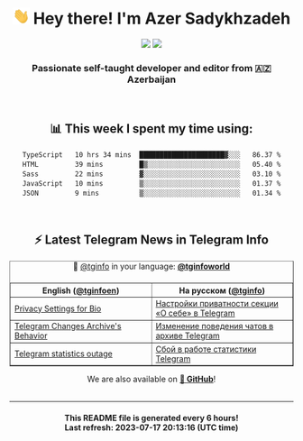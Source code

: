 <div align="center">
	<div>
		<h1>
      <img src="./assets/hi.gif" width="30px"> Hey there! I'm Azer Sadykhzadeh
    </h1>
    <img height="18" src="https://komarev.com/ghpvc/?username=sadykhzadeh&label=Views&color=2081c1&style=flat-square" />
		<a href="https://wakatime.com/Azer"> <img height="18" src="https://wakatime.com/badge/user/f80ae27a-c328-426f-a381-bc84136e2dd6.svg" /> </a>
    <h3>
      Passionate self-taught developer and editor from 🇦🇿 Azerbaijan
    </h3>
  </div>
  <br>

<h2>📊 This week I spent my time using:</h2>

<!--START_SECTION:waka-->

```txt
TypeScript   10 hrs 34 mins  █████████████████████▓░░░   86.37 %
HTML         39 mins         █▒░░░░░░░░░░░░░░░░░░░░░░░   05.40 %
Sass         22 mins         ▓░░░░░░░░░░░░░░░░░░░░░░░░   03.10 %
JavaScript   10 mins         ▒░░░░░░░░░░░░░░░░░░░░░░░░   01.37 %
JSON         9 mins          ▒░░░░░░░░░░░░░░░░░░░░░░░░   01.34 %
```

<!--END_SECTION:waka-->

<br>

<h2>⚡️ Latest Telegram News in Telegram Info</h2>
  <table border>
		<tr>
			<th width="50%">English (<a href="https://t.me/tginfoen">@tginfoen</a>)</th>
			<th>На русском (<a href="https://t.me/tginfo">@tginfo</a>)</th>
		</tr>
		<caption>🚩 <a href="https://t.me/tginfo">@tginfo</a> in your language: <a href="https://t.me/tginfoworld"><b>@tginfoworld</b></a><caption/>
  <tr><td><a href="https://t.me/tginfoen/1671">Privacy Settings for Bio</a></td>
    <td><a href="https://t.me/tginfo/3697">Настройки приватности секции «О себе» в Telegram</a></td></tr><tr><td><a href="https://t.me/tginfoen/1670">Telegram Changes Archive's Behavior</a></td>
    <td><a href="https://t.me/tginfo/3696">Изменение поведения чатов в архиве Telegram</a></td></tr><tr><td><a href="https://t.me/tginfoen/1669">Telegram statistics outage </a></td>
    <td><a href="https://t.me/tginfo/3695">Сбой в работе статистики Telegram</a></td></tr>
</table>
We are also available on <a href="https://github.com/tginfo"><b>🐙 GitHub</b></a>!
</div>

<br>
<hr>
<h4 align="center">This README file is generated <b>every 6 hours</b>!</br>Last refresh: <b>2023-07-17 20:13:16 (UTC time)</b></h4>
